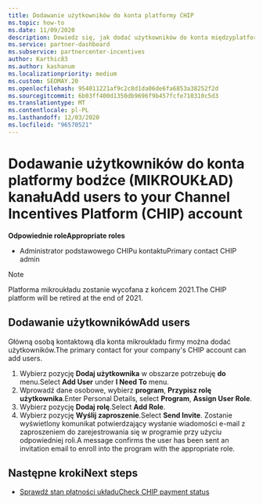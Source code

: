 ```yaml
---
title: Dodawanie użytkowników do konta platformy CHIP
ms.topic: how-to
ms.date: 11/09/2020
description: Dowiedz się, jak dodać użytkowników do konta międzyplatformowego (MIKROUKŁAD). Należy zauważyć, że platforma mikroukładu zostanie wycofana z końcem 2021.
ms.service: partner-dashboard
ms.subservice: partnercenter-incentives
author: Karthic83
ms.author: kashanum
ms.localizationpriority: medium
ms.custom: SEOMAY.20
ms.openlocfilehash: 954011221af9c2c8d1da06de6fa6853a38252f2d
ms.sourcegitcommit: 6b03ff400d1350db9696f9b457fcfe710310c5d3
ms.translationtype: MT
ms.contentlocale: pl-PL
ms.lasthandoff: 12/03/2020
ms.locfileid: "96570521"
---
```

# <a name="add-users-to-your-channel-incentives-platform-chip-account"></a><span data-ttu-id="74ebd-104">Dodawanie użytkowników do konta platformy bodźce (MIKROUKŁAD) kanału</span><span class="sxs-lookup"><span data-stu-id="74ebd-104">Add users to your Channel Incentives Platform (CHIP) account</span></span>

<span data-ttu-id="74ebd-105">**Odpowiednie role**</span><span class="sxs-lookup"><span data-stu-id="74ebd-105">**Appropriate roles**</span></span>

- <span data-ttu-id="74ebd-106">Administrator podstawowego CHIPu kontaktu</span><span class="sxs-lookup"><span data-stu-id="74ebd-106">Primary contact CHIP admin</span></span>
 
>[!NOTE]
><span data-ttu-id="74ebd-107">Platforma mikroukładu zostanie wycofana z końcem 2021.</span><span class="sxs-lookup"><span data-stu-id="74ebd-107">The CHIP platform will be retired at the end of 2021.</span></span>

## <a name="add-users"></a><span data-ttu-id="74ebd-108">Dodawanie użytkowników</span><span class="sxs-lookup"><span data-stu-id="74ebd-108">Add users</span></span>

<span data-ttu-id="74ebd-109">Główną osobą kontaktową dla konta mikroukładu firmy można dodać użytkowników.</span><span class="sxs-lookup"><span data-stu-id="74ebd-109">The primary contact for your company's CHIP account can add users.</span></span>

1. <span data-ttu-id="74ebd-110">Wybierz pozycję **Dodaj użytkownika** w obszarze potrzebuję **do** menu.</span><span class="sxs-lookup"><span data-stu-id="74ebd-110">Select **Add User** under **I Need To** menu.</span></span>
2. <span data-ttu-id="74ebd-111">Wprowadź dane osobowe, wybierz **program**, **Przypisz rolę użytkownika**.</span><span class="sxs-lookup"><span data-stu-id="74ebd-111">Enter Personal Details, select **Program**, **Assign User Role**.</span></span>
3. <span data-ttu-id="74ebd-112">Wybierz pozycję **Dodaj rolę**.</span><span class="sxs-lookup"><span data-stu-id="74ebd-112">Select **Add Role**.</span></span>
4. <span data-ttu-id="74ebd-113">Wybierz pozycję **Wyślij zaproszenie**.</span><span class="sxs-lookup"><span data-stu-id="74ebd-113">Select **Send Invite**.</span></span>
<span data-ttu-id="74ebd-114">Zostanie wyświetlony komunikat potwierdzający wysłanie wiadomości e-mail z zaproszeniem do zarejestrowania się w programie przy użyciu odpowiedniej roli.</span><span class="sxs-lookup"><span data-stu-id="74ebd-114">A message confirms the user has been sent an invitation email to enroll into the program with the appropriate role.</span></span>

## <a name="next-steps"></a><span data-ttu-id="74ebd-115">Następne kroki</span><span class="sxs-lookup"><span data-stu-id="74ebd-115">Next steps</span></span>

- [<span data-ttu-id="74ebd-116">Sprawdź stan płatności układu</span><span class="sxs-lookup"><span data-stu-id="74ebd-116">Check CHIP payment status</span></span>](chip-payment-status.md)
